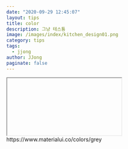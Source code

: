 ```yaml
---
date: "2020-09-29 12:45:07"
layout: tips
title: color
description: 그냥 테스툥
image: /images/index/kitchen_design01.png
category: tips
tags:
  - jjong
author: JJong
paginate: false
---
```


<iframe>iframe</iframe>
https://www.materialui.co/colors/grey
